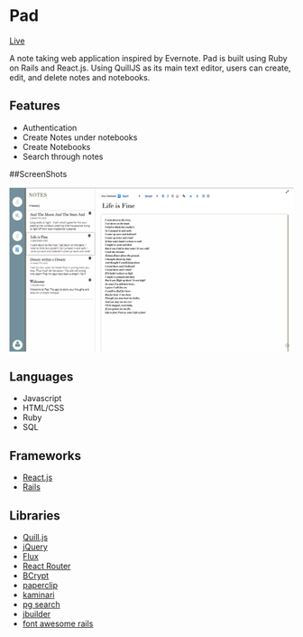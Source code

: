 # Pad

[Live](http://www.p4d.site)

A note taking web application inspired by Evernote. Pad is built using Ruby on Rails and React.js. Using QuillJS as its main text
editor, users can create, edit, and delete notes and notebooks.

## Features

* Authentication
* Create Notes under notebooks
* Create Notebooks
* Search through notes

##ScreenShots

[![Screenshot](/docs/pad-screenshot.png)](http://www.p4d.site)

## Languages

* Javascript
* HTML/CSS
* Ruby
* SQL

## Frameworks

* [React.js](https://facebook.github.io/react/)
* [Rails](https://github.com/rails/rails)

## Libraries

* [Quill.js](https://github.com/quilljs/quill)
* [jQuery](https://github.com/jquery/jquery)
* [Flux](https://github.com/facebook/flux)
* [React Router](https://github.com/rackt/react-router)
* [BCrypt](https://github.com/codahale/bcrypt-ruby)
* [paperclip](https://github.com/thoughtbot/paperclip)
* [kaminari](https://github.com/amatsuda/kaminari)
* [pg search](https://github.com/Casecommons/pg_search)
* [jbuilder](https://github.com/rails/jbuilder)
* [font awesome rails](https://fortawesome.github.io/Font-Awesome/)
